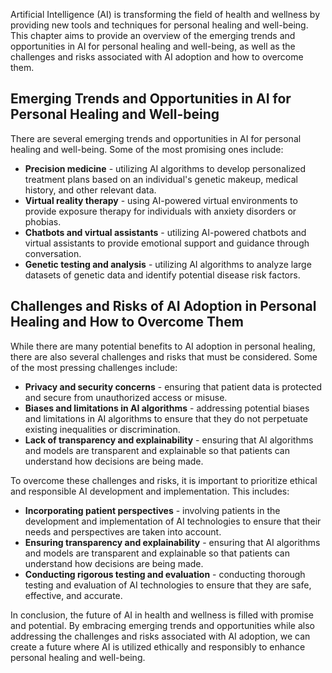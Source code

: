 
Artificial Intelligence (AI) is transforming the field of health and wellness by providing new tools and techniques for personal healing and well-being. This chapter aims to provide an overview of the emerging trends and opportunities in AI for personal healing and well-being, as well as the challenges and risks associated with AI adoption and how to overcome them.

Emerging Trends and Opportunities in AI for Personal Healing and Well-being
---------------------------------------------------------------------------

There are several emerging trends and opportunities in AI for personal healing and well-being. Some of the most promising ones include:

* **Precision medicine** - utilizing AI algorithms to develop personalized treatment plans based on an individual's genetic makeup, medical history, and other relevant data.
* **Virtual reality therapy** - using AI-powered virtual environments to provide exposure therapy for individuals with anxiety disorders or phobias.
* **Chatbots and virtual assistants** - utilizing AI-powered chatbots and virtual assistants to provide emotional support and guidance through conversation.
* **Genetic testing and analysis** - utilizing AI algorithms to analyze large datasets of genetic data and identify potential disease risk factors.

Challenges and Risks of AI Adoption in Personal Healing and How to Overcome Them
--------------------------------------------------------------------------------

While there are many potential benefits to AI adoption in personal healing, there are also several challenges and risks that must be considered. Some of the most pressing challenges include:

* **Privacy and security concerns** - ensuring that patient data is protected and secure from unauthorized access or misuse.
* **Biases and limitations in AI algorithms** - addressing potential biases and limitations in AI algorithms to ensure that they do not perpetuate existing inequalities or discrimination.
* **Lack of transparency and explainability** - ensuring that AI algorithms and models are transparent and explainable so that patients can understand how decisions are being made.

To overcome these challenges and risks, it is important to prioritize ethical and responsible AI development and implementation. This includes:

* **Incorporating patient perspectives** - involving patients in the development and implementation of AI technologies to ensure that their needs and perspectives are taken into account.
* **Ensuring transparency and explainability** - ensuring that AI algorithms and models are transparent and explainable so that patients can understand how decisions are being made.
* **Conducting rigorous testing and evaluation** - conducting thorough testing and evaluation of AI technologies to ensure that they are safe, effective, and accurate.

In conclusion, the future of AI in health and wellness is filled with promise and potential. By embracing emerging trends and opportunities while also addressing the challenges and risks associated with AI adoption, we can create a future where AI is utilized ethically and responsibly to enhance personal healing and well-being.

